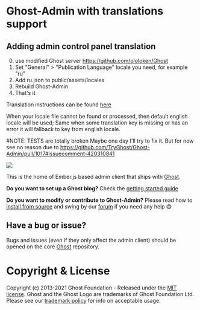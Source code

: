 # Ghost-Admin with translations support
## Adding admin control panel translation
0. use modified Ghost server https://github.com/ololoken/Ghost
1. Set "General" > "Publication Language" locale you need, for example "ru"
2. Add ru.json to public/assets/locales
3. Rebuild Ghost-Admin
4. That's it

Translation instructions can be found [here](https://github.com/ember-intl)

When your locale file cannot be found or processed, then default english locale will be used;
Same when some translation key is missing or has an error it will fallback to key from english locale.

#NOTE: TESTS are totally broken
Maybe one day I'll try to fix it. But for now see no reason due to https://github.com/TryGhost/Ghost-Admin/pull/1017#issuecomment-420310841 

![](https://github.com/TryGhost/Admin/workflows/Test%20Suite/badge.svg?branch=master)

This is the home of Ember.js based admin client that ships with [Ghost](https://github.com/tryghost/ghost).

**Do you want to set up a Ghost blog?** Check the [getting started guide](https://ghost.org/docs/introduction/)

**Do you want to modify or contribute to Ghost-Admin?** Please read how to [install from source](https://ghost.org/docs/install/source/) and swing by our [forum](https://forum.ghost.org) if you need any help 😄

## Have a bug or issue?

Bugs and issues (even if they only affect the admin client) should be opened on the core [Ghost](https://github.com/tryghost/ghost/issues) repository.

# Copyright & License

Copyright (c) 2013-2021 Ghost Foundation - Released under the [MIT license](LICENSE). Ghost and the Ghost Logo are trademarks of Ghost Foundation Ltd. Please see our [trademark policy](https://ghost.org/trademark/) for info on acceptable usage.
